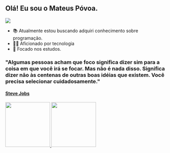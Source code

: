 ## Olá! Eu sou o Mateus Póvoa. ## 

<img src="https://komarev.com/ghpvc/?username=mateus5473&amp;color=yellow" style="max-width: 100%;">

- 📚 Atualmente estou buscando adquiri conhecimento sobre programação.
- 👨‍💻 Aficionado por tecnologia
- 🎯 Focado nos estudos.
### "Algumas pessoas acham que foco significa dizer sim para a coisa em que você irá se focar. Mas não é nada disso. Significa dizer não às centenas de outras boas idéias que existem. Você precisa selecionar cuidadosamente."

<h4><a href="http://www.apple.com"target="_blank">Steve Jobs</a></h4>

<div >
  <a href="https://github.com/mateus5473">
  <img height="140em" src="https://github-readme-stats.vercel.app/api?username=mateus5473&show_icons=true&theme=dark&include_all_commits=true&count_private=true"/>
  <img height="140em" src="https://github-readme-stats.vercel.app/api/top-langs/?username=mateus5473&layout=compact&langs_count=7&theme=dark"/>
</div>

